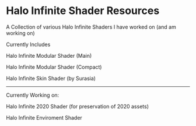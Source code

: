# Halo Infinite Shader Resources
A Collection of various Halo Infinite Shaders I have worked on (and am working on)

Currently Includes

Halo Infinite Modular Shader (Main)

Halo Infinite Modular Shader (Compact) 

Halo Infinite Skin Shader (by Surasia)

--------------------------------------

Currently Working on:

Halo Infinite 2020 Shader (for preservation of 2020 assets)

Halo Infinite Enviroment Shader
